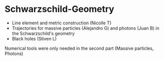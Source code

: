 # Schwarzschild-Geometry

- Line element and metric construction (Nicolle T)
- Trajectories for massive particles (Alejandro G) and photons (Juan B) in the Schwarzschild's geometry
- Black holes (Stiven L)

Numerical tools were only needed in the second part (Massive particles, Photons)
